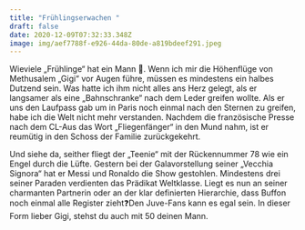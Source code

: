 ```yaml
---
title: "Frühlingserwachen "
draft: false
date: 2020-12-09T07:32:33.348Z
image: img/aef7788f-e926-44da-80de-a819bdeef291.jpeg
---
```

Wieviele „Frühlinge“ hat ein Mann 🤭. Wenn ich mir die Höhenflüge von Methusalem „Gigi“ vor Augen führe, müssen es mindestens ein halbes Dutzend sein. Was hatte ich ihm nicht alles ans Herz gelegt, als er langsamer als eine „Bahnschranke“ nach dem Leder greifen wollte. Als er uns den Laufpass gab um in Paris noch einmal nach den Sternen zu greifen, habe ich die Welt nicht mehr verstanden. Nachdem die französische Presse nach dem CL-Aus das Wort „Fliegenfänger“ in den Mund nahm, ist er reumütig in den Schoss der Familie zurückgekehrt.

Und siehe da, seither fliegt der „Teenie“ mit der Rückennummer  78 wie ein Engel durch die Lüfte. Gestern bei der Galavorstellung seiner „Vecchia Signora“  hat er Messi und Ronaldo die Show gestohlen. Mindestens drei seiner Paraden verdienten das Prädikat Weltklasse. Liegt es nun an seiner charmanten Partnerin oder an der klar definierten Hierarchie, dass Buffon noch einmal alle Register zieht❓Den Juve-Fans kann es egal sein. In dieser Form lieber Gigi, stehst du auch mit 50 deinen Mann.
